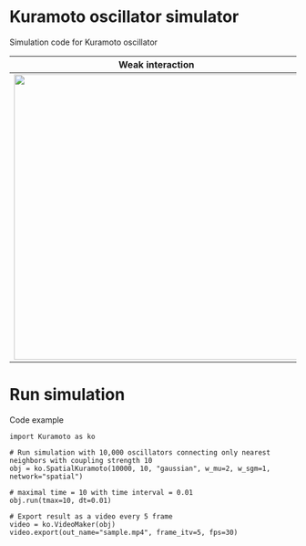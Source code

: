 # Kuramoto oscillator simulator
Simulation code for Kuramoto oscillator

| Weak interaction | Strong interaction |  
| --- | --- |
| <img src="https://github.com/jyKim-97/kuramoto_oscillator/blob/master/samples/weak_osc.gif" with="500" height="500" /> | <img src="https://github.com/jyKim-97/kuramoto_oscillator/blob/master/samples/strong_osc.gif" with="500" height="500" /> |


# Run simulation

Code example
```
import Kuramoto as ko

# Run simulation with 10,000 oscillators connecting only nearest neighbors with coupling strength 10
obj = ko.SpatialKuramoto(10000, 10, "gaussian", w_mu=2, w_sgm=1, network="spatial")

# maximal time = 10 with time interval = 0.01
obj.run(tmax=10, dt=0.01)

# Export result as a video every 5 frame
video = ko.VideoMaker(obj)
video.export(out_name="sample.mp4", frame_itv=5, fps=30)
```



